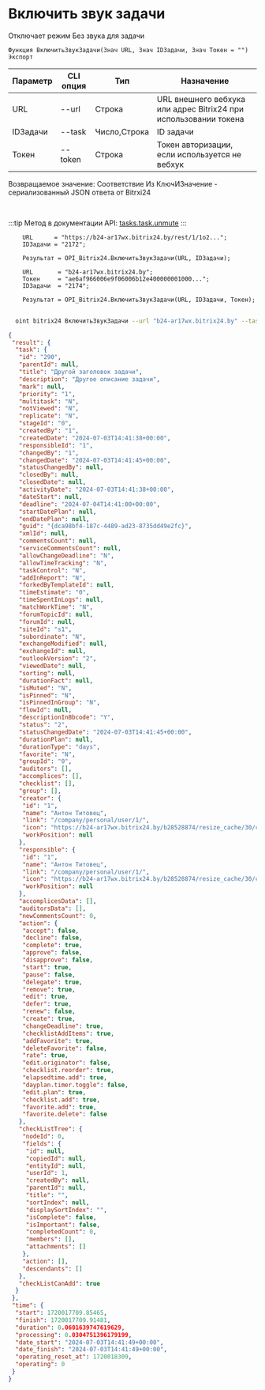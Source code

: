 ﻿---
sidebar_position: 22
---

# Включить звук задачи
 Отключает режим Без звука для задачи



`Функция ВключитьЗвукЗадачи(Знач URL, Знач IDЗадачи, Знач Токен = "") Экспорт`

  | Параметр | CLI опция | Тип | Назначение |
  |-|-|-|-|
  | URL | --url | Строка | URL внешнего вебхука или адрес Bitrix24 при использовании токена |
  | IDЗадачи | --task | Число,Строка | ID задачи |
  | Токен | --token | Строка | Токен авторизации, если используется не вебхук |

  
  Возвращаемое значение:   Соответствие Из КлючИЗначение - сериализованный JSON ответа от Bitrxi24

<br/>

:::tip
Метод в документации API: [tasks.task.unmute](https://dev.1c-bitrix.ru/rest_help/tasks/task/tasks/mute_unmute.php)
:::
<br/>


```bsl title="Пример кода"
    URL      = "https://b24-ar17wx.bitrix24.by/rest/1/1o2...";
    IDЗадачи = "2172";

    Результат = OPI_Bitrix24.ВключитьЗвукЗадачи(URL, IDЗадачи);

    URL       = "b24-ar17wx.bitrix24.by";
    Токен     = "ae6af966006e9f06006b12e400000001000...";
    IDЗадачи  = "2174";

    Результат = OPI_Bitrix24.ВключитьЗвукЗадачи(URL, IDЗадачи, Токен);
```



```sh title="Пример команды CLI"
    
  oint bitrix24 ВключитьЗвукЗадачи --url "b24-ar17wx.bitrix24.by" --task "502" --token "56898d66006e9f06006b12e400000001000..."

```

```json title="Результат"
{
 "result": {
  "task": {
   "id": "290",
   "parentId": null,
   "title": "Другой заголовок задачи",
   "description": "Другое описание задачи",
   "mark": null,
   "priority": "1",
   "multitask": "N",
   "notViewed": "N",
   "replicate": "N",
   "stageId": "0",
   "createdBy": "1",
   "createdDate": "2024-07-03T14:41:38+00:00",
   "responsibleId": "1",
   "changedBy": "1",
   "changedDate": "2024-07-03T14:41:45+00:00",
   "statusChangedBy": null,
   "closedBy": null,
   "closedDate": null,
   "activityDate": "2024-07-03T14:41:38+00:00",
   "dateStart": null,
   "deadline": "2024-07-04T14:41:00+00:00",
   "startDatePlan": null,
   "endDatePlan": null,
   "guid": "{dca98bf4-187c-4489-ad23-8735dd49e2fc}",
   "xmlId": null,
   "commentsCount": null,
   "serviceCommentsCount": null,
   "allowChangeDeadline": "N",
   "allowTimeTracking": "N",
   "taskControl": "N",
   "addInReport": "N",
   "forkedByTemplateId": null,
   "timeEstimate": "0",
   "timeSpentInLogs": null,
   "matchWorkTime": "N",
   "forumTopicId": null,
   "forumId": null,
   "siteId": "s1",
   "subordinate": "N",
   "exchangeModified": null,
   "exchangeId": null,
   "outlookVersion": "2",
   "viewedDate": null,
   "sorting": null,
   "durationFact": null,
   "isMuted": "N",
   "isPinned": "N",
   "isPinnedInGroup": "N",
   "flowId": null,
   "descriptionInBbcode": "Y",
   "status": "2",
   "statusChangedDate": "2024-07-03T14:41:45+00:00",
   "durationPlan": null,
   "durationType": "days",
   "favorite": "N",
   "groupId": "0",
   "auditors": [],
   "accomplices": [],
   "checklist": [],
   "group": [],
   "creator": {
    "id": "1",
    "name": "Антон Титовец",
    "link": "/company/personal/user/1/",
    "icon": "https://b24-ar17wx.bitrix24.by/b28528874/resize_cache/30/c0120a8d7c10d63c83e32398d1ec4d9e/main/d7e/d7e99cf556e4ab676463dae2c00ddfbb/a7e0af6899300e3c684caeca5c334d81.jpg",
    "workPosition": null
   },
   "responsible": {
    "id": "1",
    "name": "Антон Титовец",
    "link": "/company/personal/user/1/",
    "icon": "https://b24-ar17wx.bitrix24.by/b28528874/resize_cache/30/c0120a8d7c10d63c83e32398d1ec4d9e/main/d7e/d7e99cf556e4ab676463dae2c00ddfbb/a7e0af6899300e3c684caeca5c334d81.jpg",
    "workPosition": null
   },
   "accomplicesData": [],
   "auditorsData": [],
   "newCommentsCount": 0,
   "action": {
    "accept": false,
    "decline": false,
    "complete": true,
    "approve": false,
    "disapprove": false,
    "start": true,
    "pause": false,
    "delegate": true,
    "remove": true,
    "edit": true,
    "defer": true,
    "renew": false,
    "create": true,
    "changeDeadline": true,
    "checklistAddItems": true,
    "addFavorite": true,
    "deleteFavorite": false,
    "rate": true,
    "edit.originator": false,
    "checklist.reorder": true,
    "elapsedtime.add": true,
    "dayplan.timer.toggle": false,
    "edit.plan": true,
    "checklist.add": true,
    "favorite.add": true,
    "favorite.delete": false
   },
   "checkListTree": {
    "nodeId": 0,
    "fields": {
     "id": null,
     "copiedId": null,
     "entityId": null,
     "userId": 1,
     "createdBy": null,
     "parentId": null,
     "title": "",
     "sortIndex": null,
     "displaySortIndex": "",
     "isComplete": false,
     "isImportant": false,
     "completedCount": 0,
     "members": [],
     "attachments": []
    },
    "action": [],
    "descendants": []
   },
   "checkListCanAdd": true
  }
 },
 "time": {
  "start": 1720017709.85465,
  "finish": 1720017709.91481,
  "duration": 0.0601639747619629,
  "processing": 0.0304751396179199,
  "date_start": "2024-07-03T14:41:49+00:00",
  "date_finish": "2024-07-03T14:41:49+00:00",
  "operating_reset_at": 1720018309,
  "operating": 0
 }
}
```
